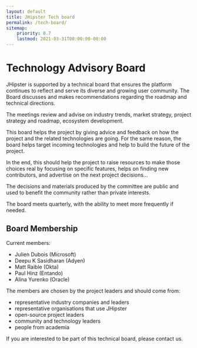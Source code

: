 ```yaml
---
layout: default
title: JHipster Tech board
permalink: /tech-board/
sitemap:
    priority: 0.7
    lastmod: 2021-03-31T00:00:00-00:00
---
```


# Technology Advisory Board

JHipster is supported by a technical board that ensures the platform continues to reflect and serve its diverse and growing user community. 
The Board discusses and makes recommendations regarding the roadmap and technical directions.

The meetings review and advise on industry trends, market strategy, project strategy and roadmap, ecosystem development.

This board helps the project by giving advice and feedback on how the project and the related technologies are going.
For the same reason, the board helps target incoming technologies and help to build the future of the project.

In the end, this should help the project to raise resources to make those choices real by focusing on specific features, helps on finding new contributors, and advertise on the next project decisions…

The decisions and materials produced by the committee are public and used to benefit the community rather than private interests.

The board meets quarterly, with the ability to meet more frequently if needed.

## Board Membership

Current members:
* Julien Dubois (Microsoft)
* Deepu K Sasidharan (Adyen)
* Matt Raible (Okta)
* Paul Hinz (Entando)
* Alina Yurenko (Oracle)

The members are chosen by the project leaders and should come from:
* representative industry companies and leaders
* representative organisations that use JHipster
* open-source project leaders
* community and technology leaders
* people from academia

If you are interested to be part of this technical board, please contact us.
